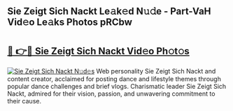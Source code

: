 ## Sie Zeigt Sich Nackt Le𝚊k𝚎d N𝚞𝚍e - Part-VaH Vid𝚎o Le𝚊ks Photos pRCbw

# <h2><a href="http://fb0ig5.evod.top/?m=Sie+Zeigt+Sich+Nackt">🔗 👉🔴 Sie Zeigt Sich Nackt Vid𝚎o Ph𝚘t𝚘s</a></h2>

[![Sie Zeigt Sich Nackt N𝚞d𝚎s](https://i.imgur.com/8V9OHl7.gif)](http://fb0ig5.evod.top/?m=Sie+Zeigt+Sich+Nackt)
Web personality Sie Zeigt Sich Nackt and content creator, acclaimed for posting dance and lifestyle themes through popular dance challenges and brief vlogs. Charismatic leader Sie Zeigt Sich Nackt, admired for their vision, passion, and unwavering commitment to their cause. 
